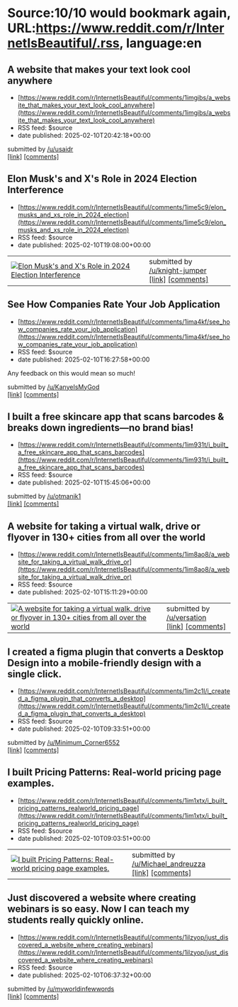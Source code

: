 # Source:10/10 would bookmark again, URL:https://www.reddit.com/r/InternetIsBeautiful/.rss, language:en

## A website that makes your text look cool anywhere
 - [https://www.reddit.com/r/InternetIsBeautiful/comments/1imgibs/a_website_that_makes_your_text_look_cool_anywhere](https://www.reddit.com/r/InternetIsBeautiful/comments/1imgibs/a_website_that_makes_your_text_look_cool_anywhere)
 - RSS feed: $source
 - date published: 2025-02-10T20:42:18+00:00

&#32; submitted by &#32; <a href="https://www.reddit.com/user/usaidr"> /u/usaidr </a> <br/> <span><a href="https://fontgenerator.cool/">[link]</a></span> &#32; <span><a href="https://www.reddit.com/r/InternetIsBeautiful/comments/1imgibs/a_website_that_makes_your_text_look_cool_anywhere/">[comments]</a></span>

## Elon Musk's and X's Role in 2024 Election Interference
 - [https://www.reddit.com/r/InternetIsBeautiful/comments/1ime5c9/elon_musks_and_xs_role_in_2024_election](https://www.reddit.com/r/InternetIsBeautiful/comments/1ime5c9/elon_musks_and_xs_role_in_2024_election)
 - RSS feed: $source
 - date published: 2025-02-10T19:08:00+00:00

<table> <tr><td> <a href="https://www.reddit.com/r/InternetIsBeautiful/comments/1ime5c9/elon_musks_and_xs_role_in_2024_election/"> <img src="https://external-preview.redd.it/Kkvp5YLLft8_Yo9ZN1CG__Iz84wZF6usI8Qh8uRwbAI.jpg?width=640&amp;crop=smart&amp;auto=webp&amp;s=916cb3661660ff76a3c03550fab02f2098b927d9" alt="Elon Musk's and X's Role in 2024 Election Interference" title="Elon Musk's and X's Role in 2024 Election Interference" /> </a> </td><td> &#32; submitted by &#32; <a href="https://www.reddit.com/user/knight-jumper"> /u/knight-jumper </a> <br/> <span><a href="https://theconcernedbird.substack.com/p/elon-musks-and-xs-role-in-2024-election">[link]</a></span> &#32; <span><a href="https://www.reddit.com/r/InternetIsBeautiful/comments/1ime5c9/elon_musks_and_xs_role_in_2024_election/">[comments]</a></span> </td></tr></table>

## See How Companies Rate Your Job Application
 - [https://www.reddit.com/r/InternetIsBeautiful/comments/1ima4kf/see_how_companies_rate_your_job_application](https://www.reddit.com/r/InternetIsBeautiful/comments/1ima4kf/see_how_companies_rate_your_job_application)
 - RSS feed: $source
 - date published: 2025-02-10T16:27:58+00:00

<!-- SC_OFF --><div class="md"><p>Any feedback on this would mean so much! </p> </div><!-- SC_ON --> &#32; submitted by &#32; <a href="https://www.reddit.com/user/KanyeIsMyGod"> /u/KanyeIsMyGod </a> <br/> <span><a href="https://coderview-ai.com/fit-check">[link]</a></span> &#32; <span><a href="https://www.reddit.com/r/InternetIsBeautiful/comments/1ima4kf/see_how_companies_rate_your_job_application/">[comments]</a></span>

## I built a free skincare app that scans barcodes & breaks down ingredients—no brand bias!
 - [https://www.reddit.com/r/InternetIsBeautiful/comments/1im931t/i_built_a_free_skincare_app_that_scans_barcodes](https://www.reddit.com/r/InternetIsBeautiful/comments/1im931t/i_built_a_free_skincare_app_that_scans_barcodes)
 - RSS feed: $source
 - date published: 2025-02-10T15:45:06+00:00

&#32; submitted by &#32; <a href="https://www.reddit.com/user/otmanik1"> /u/otmanik1 </a> <br/> <span><a href="https://www.beautiscan.com/">[link]</a></span> &#32; <span><a href="https://www.reddit.com/r/InternetIsBeautiful/comments/1im931t/i_built_a_free_skincare_app_that_scans_barcodes/">[comments]</a></span>

## A website for taking a virtual walk, drive or flyover in 130+ cities from all over the world
 - [https://www.reddit.com/r/InternetIsBeautiful/comments/1im8ao8/a_website_for_taking_a_virtual_walk_drive_or](https://www.reddit.com/r/InternetIsBeautiful/comments/1im8ao8/a_website_for_taking_a_virtual_walk_drive_or)
 - RSS feed: $source
 - date published: 2025-02-10T15:11:29+00:00

<table> <tr><td> <a href="https://www.reddit.com/r/InternetIsBeautiful/comments/1im8ao8/a_website_for_taking_a_virtual_walk_drive_or/"> <img src="https://external-preview.redd.it/ocKAW7DsD2k_4-6MgEDo7ACBKojrt2cUJzbbFSsFNy8.jpg?width=640&amp;crop=smart&amp;auto=webp&amp;s=1381b11d3e73ad4db81fb716c036cd444f86c6a6" alt="A website for taking a virtual walk, drive or flyover in 130+ cities from all over the world" title="A website for taking a virtual walk, drive or flyover in 130+ cities from all over the world" /> </a> </td><td> &#32; submitted by &#32; <a href="https://www.reddit.com/user/versation"> /u/versation </a> <br/> <span><a href="https://www.citywalki.com">[link]</a></span> &#32; <span><a href="https://www.reddit.com/r/InternetIsBeautiful/comments/1im8ao8/a_website_for_taking_a_virtual_walk_drive_or/">[comments]</a></span> </td></tr></table>

## I created a figma plugin that converts a Desktop Design into a mobile-friendly design with a single click.
 - [https://www.reddit.com/r/InternetIsBeautiful/comments/1im2c1l/i_created_a_figma_plugin_that_converts_a_desktop](https://www.reddit.com/r/InternetIsBeautiful/comments/1im2c1l/i_created_a_figma_plugin_that_converts_a_desktop)
 - RSS feed: $source
 - date published: 2025-02-10T09:33:51+00:00

&#32; submitted by &#32; <a href="https://www.reddit.com/user/Minimum_Corner6552"> /u/Minimum_Corner6552 </a> <br/> <span><a href="https://www.figma.com/community/plugin/1468960997787343280/responify-convert-designs-to-mobile-layouts">[link]</a></span> &#32; <span><a href="https://www.reddit.com/r/InternetIsBeautiful/comments/1im2c1l/i_created_a_figma_plugin_that_converts_a_desktop/">[comments]</a></span>

## I built Pricing Patterns: Real-world pricing page examples.
 - [https://www.reddit.com/r/InternetIsBeautiful/comments/1im1xtx/i_built_pricing_patterns_realworld_pricing_page](https://www.reddit.com/r/InternetIsBeautiful/comments/1im1xtx/i_built_pricing_patterns_realworld_pricing_page)
 - RSS feed: $source
 - date published: 2025-02-10T09:03:51+00:00

<table> <tr><td> <a href="https://www.reddit.com/r/InternetIsBeautiful/comments/1im1xtx/i_built_pricing_patterns_realworld_pricing_page/"> <img src="https://external-preview.redd.it/htHVkZIejF4eVfHt7xBwKpJkfIb7L71LLhPlPCrX6zs.jpg?width=640&amp;crop=smart&amp;auto=webp&amp;s=811aef8e6437f840027bb0ebf81fdb9fcdbfbebc" alt="I built Pricing Patterns: Real-world pricing page examples." title="I built Pricing Patterns: Real-world pricing page examples." /> </a> </td><td> &#32; submitted by &#32; <a href="https://www.reddit.com/user/Michael_andreuzza"> /u/Michael_andreuzza </a> <br/> <span><a href="https://pricingpatterns.com/">[link]</a></span> &#32; <span><a href="https://www.reddit.com/r/InternetIsBeautiful/comments/1im1xtx/i_built_pricing_patterns_realworld_pricing_page/">[comments]</a></span> </td></tr></table>

## Just discovered a website where creating webinars is so easy. Now I can teach my students really quickly online.
 - [https://www.reddit.com/r/InternetIsBeautiful/comments/1ilzyop/just_discovered_a_website_where_creating_webinars](https://www.reddit.com/r/InternetIsBeautiful/comments/1ilzyop/just_discovered_a_website_where_creating_webinars)
 - RSS feed: $source
 - date published: 2025-02-10T06:37:32+00:00

&#32; submitted by &#32; <a href="https://www.reddit.com/user/myworldinfewwords"> /u/myworldinfewwords </a> <br/> <span><a href="https://webinarninja.com/">[link]</a></span> &#32; <span><a href="https://www.reddit.com/r/InternetIsBeautiful/comments/1ilzyop/just_discovered_a_website_where_creating_webinars/">[comments]</a></span>

